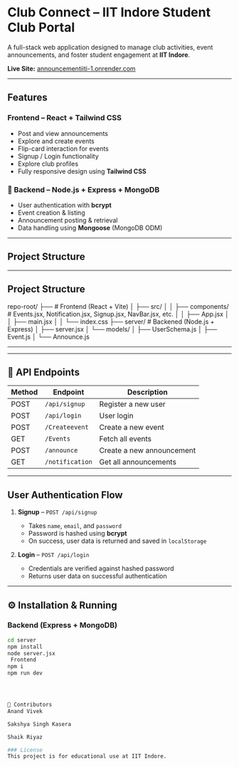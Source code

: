 # Club Connect – IIT Indore Student Club Portal

A full-stack web application designed to manage club activities, event announcements, and foster student engagement at **IIT Indore**.

 **Live Site:** [announcementiiti-1.onrender.com](https://announcementiiti-1.onrender.com)

---

##  Features

###  Frontend – React + Tailwind CSS
-  Post and view announcements
-  Explore and create events
-  Flip-card interaction for events
-  Signup / Login functionality
-  Explore club profiles
-  Fully responsive design using **Tailwind CSS**

### 🔹 Backend – Node.js + Express + MongoDB
-  User authentication with **bcrypt**
-  Event creation & listing
-  Announcement posting & retrieval
-  Data handling using **Mongoose** (MongoDB ODM)

---

##  Project Structure


---

##  Project Structure
repo-root/
├──  # Frontend (React + Vite)
│ ├── src/
│ │ ├── components/ # Events.jsx, Notification.jsx, Signup.jsx, NavBar.jsx, etc.
│ │ ├── App.jsx
│ │ ├── main.jsx
│ │ └── index.css
├── server/ # Backened (Node.js + Express)
│ ├── server.jsx
│ └── models/
│ ├── UserSchema.js
│ ├── Event.js
│ └── Announce.js


---


---

## 🔗 API Endpoints

| Method | Endpoint            | Description                     |
|--------|---------------------|---------------------------------|
| POST   | `/api/signup`       | Register a new user             |
| POST   | `/api/login`        | User login                      |
| POST   | `/Createevent`      | Create a new event              |
| GET    | `/Events`           | Fetch all events                |
| POST   | `/announce`         | Create a new announcement       |
| GET    | `/notification`     | Get all announcements           |

---

##  User Authentication Flow

1. **Signup** – `POST /api/signup`
   - Takes `name`, `email`, and `password`
   - Password is hashed using **bcrypt**
   - On success, user data is returned and saved in `localStorage`

2. **Login** – `POST /api/login`
   - Credentials are verified against hashed password
   - Returns user data on successful authentication

---

## ⚙ Installation & Running

### Backend (Express + MongoDB)
```bash
cd server
npm install
node server.jsx
 Frontend
npm i
npm run dev




👥 Contributors
Anand Vivek

Sakshya Singh Kasera

Shaik Riyaz

### License
This project is for educational use at IIT Indore. 

